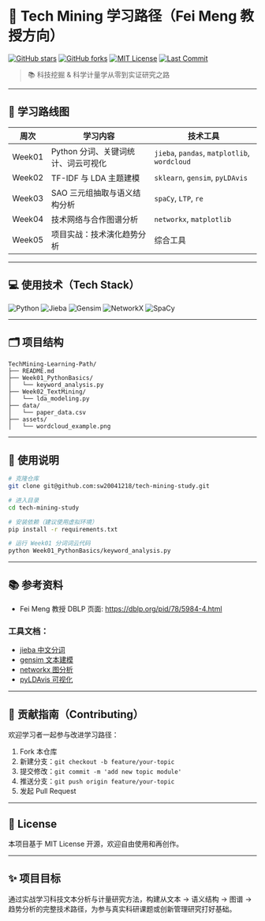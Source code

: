 # 🚀 Tech Mining 学习路径（Fei Meng 教授方向）

[![GitHub stars](https://img.shields.io/github/stars/sw20041218/tech-mining-study?style=flat-square)](https://github.com/sw20041218/tech-mining-study/stargazers)
[![GitHub forks](https://img.shields.io/github/forks/sw20041218/tech-mining-study?style=flat-square)](https://github.com/sw20041218/tech-mining-study/network)
[![MIT License](https://img.shields.io/github/license/sw20041218/tech-mining-study?style=flat-square)](./LICENSE)
[![Last Commit](https://img.shields.io/github/last-commit/sw20041218/tech-mining-study?style=flat-square)](https://github.com/sw20041218/tech-mining-study/commits/main)

> 📚 科技挖掘 & 科学计量学从零到实证研究之路

---

## 🧭 学习路线图

| 周次   | 学习内容                            | 技术工具                                     |
| ------ | ----------------------------------- | -------------------------------------------- |
| Week01 | Python 分词、关键词统计、词云可视化 | `jieba`, `pandas`, `matplotlib`, `wordcloud` |
| Week02 | TF-IDF 与 LDA 主题建模              | `sklearn`, `gensim`, `pyLDAvis`              |
| Week03 | SAO 三元组抽取与语义结构分析        | `spaCy`, `LTP`, `re`                         |
| Week04 | 技术网络与合作图谱分析              | `networkx`, `matplotlib`                     |
| Week05 | 项目实战：技术演化趋势分析          | 综合工具                                     |

---

## 💻 使用技术（Tech Stack）

![Python](https://img.shields.io/badge/Python-3.10+-blue.svg?logo=python)
![Jieba](https://img.shields.io/badge/中文分词-jieba-lightgrey)
![Gensim](https://img.shields.io/badge/主题模型-gensim-green)
![NetworkX](https://img.shields.io/badge/图分析-networkx-orange)
![SpaCy](https://img.shields.io/badge/自然语言处理-spacy-brightgreen)

---

## 🗂️ 项目结构

```
TechMining-Learning-Path/
├── README.md
├── Week01_PythonBasics/
│   └── keyword_analysis.py
├── Week02_TextMining/
│   └── lda_modeling.py
├── data/
│   └── paper_data.csv
├── assets/
│   └── wordcloud_example.png
```

---

## 📖 使用说明

```bash
# 克隆仓库
git clone git@github.com:sw20041218/tech-mining-study.git

# 进入目录
cd tech-mining-study

# 安装依赖（建议使用虚拟环境）
pip install -r requirements.txt

# 运行 Week01 分词词云代码
python Week01_PythonBasics/keyword_analysis.py
```

---

## 📚 参考资料

- Fei Meng 教授 DBLP 页面: https://dblp.org/pid/78/5984-4.html

### 工具文档：

- [jieba 中文分词](https://github.com/fxsjy/jieba)
- [gensim 文本建模](https://radimrehurek.com/gensim/)
- [networkx 图分析](https://networkx.org/)
- [pyLDAvis 可视化](https://github.com/bmabey/pyLDAvis)

---

## 🤝 贡献指南（Contributing）

欢迎学习者一起参与改进学习路径：

1. Fork 本仓库  
2. 新建分支：`git checkout -b feature/your-topic`  
3. 提交修改：`git commit -m 'add new topic module'`  
4. 推送分支：`git push origin feature/your-topic`  
5. 发起 Pull Request

---

## 📌 License

本项目基于 MIT License 开源，欢迎自由使用和再创作。

---

## ✨ 项目目标

通过实战学习科技文本分析与计量研究方法，构建从文本 → 语义结构 → 图谱 → 趋势分析的完整技术路径，为参与真实科研课题或创新管理研究打好基础。
